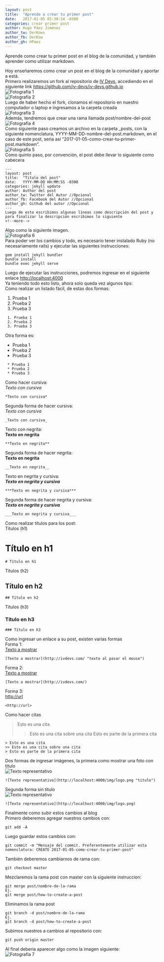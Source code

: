 ```yaml
---
layout: post
title:  "Aprende a crear tu primer post"
date:   2017-01-05 05:30:24 -0300
categories: crear primer post
author: Hugo Páez Jiménez
author_tw: DerKows
author_fb: DerKow
author_gh: HPaez
---
```

Aprende como crear tu primer post en el blog de la comunidad, y también aprender como utilizar markdown.

<!--more-->

Hoy enseñaremos como crear un post en el blog de la comunidad y aportar a está.  
Primero realizaremos un fork al repositorio de [IV Devs](http://iv-devs.github.io/), accediendo en el siguiente link  <https://github.com/iv-devs/iv-devs.github.io>  
![Fotografía 1](http://image.prntscr.com/image/89faeea66ca54e32a44fa92ada6a2299.png)  
![Fotografía 2](http://image.prntscr.com/image/da7b59b68cd2438b8b5896a029796f1c.png)  
Luego de haber hecho el fork, clonamos el repositorio en nuestro computador o laptop e ingresamos a la carpeta creada  
![Fotografía 3](http://image.prntscr.com/image/d701ab8478134d909b3a1ba4d7246bee.png)  
Además, tendremos que crear una rama llamada post/nombre-del-post  
![Fotografía 4](http://image.prntscr.com/image/e9d835a22f2648b782f7e921ad1a10a2.png)  
Como siguiente paso creamos un archivo en la carpeta _posts, con la siguiente nomenclatura, YYYY-MM-DD-nombre-del-post.markdown, en el caso de este post, seria así “2017-01-05-como-crear-tu-primer-post.markdown”.  
![Fotografía 5](http://image.prntscr.com/image/b0395bbb601749b0b1b32381b97847be.png)  
Como quinto paso, por convención, el post debe llevar lo siguiente como cabecera  
```
---
layout: post
title:  "Titulo del post"
date:   YYYY-MM-DD HH:MM:SS -0300
categories: jekyll update
author: Author del post
author_tw: Twitter del Autor //Opcional
author_fb: Facebook del Autor //Opcional
author_gh: Github del autor //Opcional
---
Luego de esto escribimos algunas líneas como descripción del post y para finalizar la descripción escribimos lo siguiente  
<!--more-->
```
Algo como la siguiente imagen.    
![Fotografía 6](http://image.prntscr.com/image/fc16c889cf38455a9c7119927026e51c.png)  
Para poder ver los cambios y todo, es necesario tener instalado Ruby (no necesariamente rails) y ejecutar las siguientes instrucciones:  
```
gem install jekyll bundler
bundle install
bundle exec jekyll serve
```
Luego de ejecutar las instrucciones, podremos ingresar en el siguiente enlace <http://localhost:4000>  
Ya teniendo todo esto listo, ahora solo queda vez algunos tips:  
Como realizar un listado fácil, de estas dos formas:  
1. Prueba 1
2. Prueba 2
3. Prueba 3  

```
 1. Prueba 1
 2. Prueba 2
 3. Prueba 3
```
Otra forma es:  
* Prueba 1
* Prueba 2
* Prueba 3

```
 * Prueba 1
 * Prueba 2
 * Prueba 3
```

Como hacer cursiva:  
*Texto con cursiva*
```
*Texto con cursiva*
```

Segunda forma de hacer cursiva:  
_Texto con cursiva_
```
_Texto con cursiva_
```

Texto con negrita:  
**Texto en negrita**
```
**Texto en negrita**
```

Segunda forma de hacer negrita:  
__Texto en negrita__
```
__Texto en negrita__
```

Texto en negrita y cursiva:  
***Texto en negrita y cursiva***
```
***Texto en negrita y cursiva***
```
Segunda forma de hacer negrita y cursiva:  
___Texto en negrita y cursiva___
```
___Texto en negrita y cursiva___
```

Como realizar títulos para los post:  
Títulos (h1)  
# Título en h1
```
# Título en h1
```
Títulos (h2)  
## Título en h2
```
## Título en h2
```
Títulos (h3)  
### Título en h3
```
### Título en h3
```

Como ingresar un enlace a su post, existen varias formas   
Forma 1:  
[Texto a mostrar](http://ivdevs.com/ "texto al pasar el mouse")
```
[Texto a mostrar](http://ivdevs.com/ "texto al pasar el mouse")
```
Forma 2:  
[Texto a mostrar](http://ivdevs.com/)
```
[Texto a mostrar](http://ivdevs.com/)
```
Forma 3:  
<http://url>
```
<http://url>
```

Como hacer citas  
> Esto es una cita
>> Esto es una cita sobre una cita
> Esto es parte de la primera cita
```
> Esto es una cita
>> Esto es una cita sobre una cita
> Esto es parte de la primera cita
```
Dos formas de ingresar imágenes, la primera como mostrar una foto con titulo  
![Texto representativo](http://localhost:4000/img/logo.png "titulo")
```
![Texto representativo](http://localhost:4000/img/logo.png "titulo")
```

Segunda forma sin titulo  
![Texto representativo](http://localhost:4000/img/logo.png)
```
![Texto representativo](http://localhost:4000/img/logo.png)
```

Finalmente como subir estos cambios al blog  
Primero deberemos agregar nuestros cambios con:  
```
git add -A
```

Luego guardar estos cambios con:
```
git commit -m "Mensaje del commit. Preferentemente utilizar esta nomenclatura: CREATE 2017-01-05-como-crear-tu-primer-post"
```

También deberemos cambiarnos de rama con:
```
git checkout master
```

Mezclaremos la rama post con master con la siguiente instruccion:
```
git merge post/nombre-de-la-rama
Ej.
git merge post/how-to-create-a-post
```

Eliminamos la rama post
```
git branch -d post/nombre-de-la-rama
Ej.
git branch -d post/how-to-create-a-post
```

Subimos nuestros a cambios al repositorio con:
```
git push origin master
```

Al final deberia aparecer algo como la imagen siguiente:  
![Fotografía 7]()  